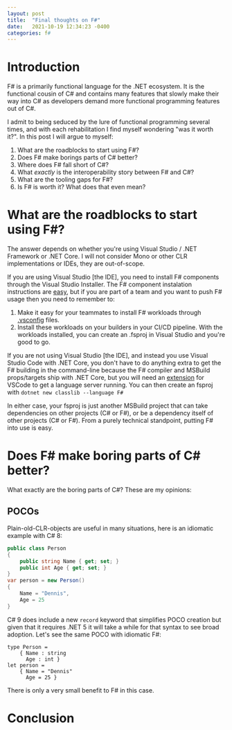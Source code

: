 ```yaml
---
layout: post
title:  "Final thoughts on F#"
date:   2021-10-19 12:34:23 -0400
categories: f#
---
```


# Introduction
F# is a primarily functional language for the .NET ecosystem.
It is the functional cousin of C# and contains many features that slowly make their way into C# as developers demand more functional programming features out of C#.

I admit to being seduced by the lure of functional programming several times, and with each rehabilitation I find myself wondering "was it worth it?".
In this post I will argue to myself:

1. What are the roadblocks to start using F#?
1. Does F# make borings parts of C# better?
1. Where does F# fall short of C#?
1. What _exactly_ is the interoperability story between F# and C#?
1. What are the tooling gaps for F#?
1. Is F# is worth it? What does that even mean?

# What are the roadblocks to start using F#?
The answer depends on whether you're using Visual Studio / .NET Framework or .NET Core.
I will not consider Mono or other CLR implementations or IDEs, they are out-of-scope.

If you are using Visual Studio [the IDE], you need to install F# components through the Visual Studio Installer.
The F# component instalation instructions are [easy](https://docs.microsoft.com/en-us/dotnet/fsharp/get-started/install-fsharp#install-f-with-visual-studio), but if you are part of a team and you want to push F# usage then you need to remember to:
1. Make it easy for your teammates to install F# workloads through [.vsconfig](https://devblogs.microsoft.com/setup/configure-visual-studio-across-your-organization-with-vsconfig/) files.
1. Install these workloads on your builders in your CI/CD pipeline.
With the workloads installed, you can create an .fsproj in Visual Studio and you're good to go.

If you are not using Visual Studio [the IDE], and instead you use Visual Studio Code with .NET Core, you don't have to do anything extra to get the F# building in the command-line because the F# compiler and MSBuild props/targets ship with .NET Core, but you will need an [extension](https://github.com/ionide/ionide-vscode-fsharp) for VSCode to get a language server running.
You can then create an fsproj with `dotnet new classlib --language F#`

In either case, your fsproj is just another MSBuild project that can take dependencies on other projects (C# or F#), or be a dependency itself of other projects (C# or F#).
From a purely technical standpoint, putting F# into use is easy.

# Does F# make boring parts of C# better?
What exactly are the boring parts of C#? These are my opinions:

## POCOs
Plain-old-CLR-objects are useful in many situations, here is an idiomatic example with C# 8:
```c#
public class Person
{
	public string Name { get; set; }
	public int Age { get; set; }
}
var person = new Person()
{
	Name = "Dennis",
	Age = 25
}
```
C# 9 does include a new `record` keyword that simplifies POCO creation but given that it requires .NET 5 it will take a while for that syntax to see broad adoption.
Let's see the same POCO with idiomatic F#:
```f#
type Person =
	{ Name : string
	  Age : int }
let person =
	{ Name = "Dennis"
	  Age = 25 }
```
There is only a very small benefit to F# in this case.

# Conclusion